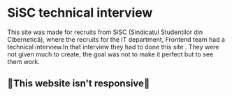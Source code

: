 # SiSC technical interview

This site was made for recruits from SiSC (Sindicatul Studenților din Cibernetică), where the recruits for the IT department, Frontend team had a technical interview.In that interview they had to done this site . They were not given much to create, the goal was not to make it perfect but to see them work.

## 📱This website isn't responsive📱

